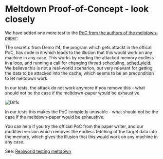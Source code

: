 # Meltdown Proof-of-Concept - look closely

We have added one more test to the [PoC from the authors of the meltdown-paper](https://github.com/IAIK/meltdown):

The secret.c from Demo #4, the program which gets attackt in the offical PoC, has code in it which leads to the illusion that this would work on any machine in any case. This works by reading the attacked memory endless in a loop, and running a call for changing thread scheduling, [sched_yield](http://man7.org/linux/man-pages/man2/sched_yield.2.html). We believe this is not a real-world scenarion, but very relevant for getting the data to be attacked into the cache, which seems to be an precondition to let meltdown work.

In our tests, the attack do not work anymore if you remove this</b> - what should not be the case if the meltdown-paper would be exhaustive.

![Diffs](https://meltdown-core-catcher.com/diff.png)

In our tests this makes the PoC completly unusable - what should not be the case if the meltdown-paper would be exhaustive.

You can help if you try the official PoC from the paper writer, and our modified version which removes the endless fetching of the target data into the memory, which gives the illusion that this would work on any machine in any case.

See: [Realworld testing meltdown](https://meltdown-core-catcher.com/testing.html)
